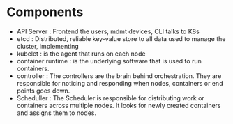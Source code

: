 # Components 
- API Server            : Frontend the users, mdmt devices, CLI talks to K8s 
- etcd                  : Distributed, reliable key-value store to all data used to manage the cluster, implementing 
- kubelet               : is the agent that runs on each node 
- container runtime     : is the underlying software that is used to run containers.
- controller            : The controllers are the brain behind orchestration. They are responsible for noticing and responding when nodes, containers or end points goes down.
- Scheduller            :  The Scheduler is responsible for distributing work or containers across multiple nodes. It looks for newly created containers and assigns them to nodes.
